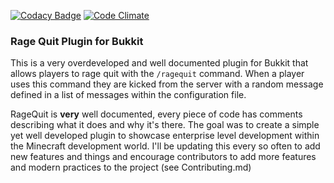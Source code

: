 [![Codacy Badge](https://api.codacy.com/project/badge/Grade/0589095ed30f4288b1834032de7a9458)](https://www.codacy.com/app/Cryptobyte/RageQuit?utm_source=github.com&amp;utm_medium=referral&amp;utm_content=Cryptobyte/RageQuit&amp;utm_campaign=Badge_Grade) [![Code Climate](https://codeclimate.com/github/Cryptobyte/RageQuit/badges/gpa.svg)](https://codeclimate.com/github/Cryptobyte/RageQuit)

### Rage Quit Plugin for Bukkit
This is a very overdeveloped and well documented plugin for Bukkit that allows players to rage quit with the `/ragequit` command. When a player uses this command they are kicked from the server with a random message defined in a list of messages within the configuration file.

RageQuit is __very__ well documented, every piece of code has comments describing what it does and why it's there. The goal was to create a simple yet well developed plugin to showcase enterprise level development within the Minecraft development world. I'll be updating this every so often to add new features and things and encourage contributors to add more features and modern practices to the project (see Contributing.md)
